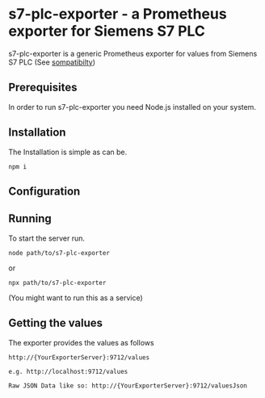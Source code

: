 # s7-plc-exporter - a Prometheus exporter for Siemens S7 PLC

s7-plc-exporter is a generic Prometheus exporter for 
values from Siemens S7 PLC (See [sompatibilty](http://snap7.sourceforge.net/snap7_client.html#target_compatibility))

## Prerequisites
In order to run s7-plc-exporter you need Node.js installed on your system.

## Installation
The Installation is simple as can be. 
```
npm i
```

## Configuration



## Running
To start the server run. 

```
node path/to/s7-plc-exporter
```

or

```
npx path/to/s7-plc-exporter
```

(You might want to run this as a service)

## Getting the values
The exporter provides the values as follows

```
http://{YourExporterServer}:9712/values

e.g. http://localhost:9712/values

Raw JSON Data like so: http://{YourExporterServer}:9712/valuesJson
```
